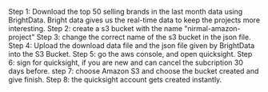 Step 1: Download the top 50 selling brands in the last month data using BrightData. Bright data gives us the real-time data to keep the projects more interesting.
Step 2: create a s3 bucket with the name "nirmal-amazon-project"
Step 3: change the correct name of the s3 bucket in the json file.
Step 4: Upload the download data file and the json file given by BrightData into the S3 Bucket.
Step 5: go the aws console, and open quicksight.
Step 6: sign for quicksight, if you are new and can cancel the subcription 30 days before.
step 7: choose Amazon S3 and choose the bucket created and give finish.
Step 8: the quicksight account gets created instantly.




